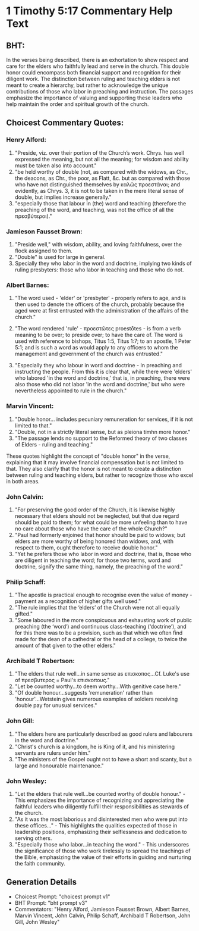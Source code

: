 # 1 Timothy 5:17 Commentary Help Text

## BHT:
In the verses being described, there is an exhortation to show respect and care for the elders who faithfully lead and serve in the church. This double honor could encompass both financial support and recognition for their diligent work. The distinction between ruling and teaching elders is not meant to create a hierarchy, but rather to acknowledge the unique contributions of those who labor in preaching and instruction. The passages emphasize the importance of valuing and supporting these leaders who help maintain the order and spiritual growth of the church.

## Choicest Commentary Quotes:
### Henry Alford:
1. "Preside, viz. over their portion of the Church’s work. Chrys. has well expressed the meaning, but not all the meaning; for wisdom and ability must be taken also into account."
2. "be held worthy of double (not, as compared with the widows, as Chr., the deacons, as Chr., the poor, as Flatt, &c. but as compared with those who have not distinguished themselves by καλῶς προεστάναι; and evidently, as Chrys. 3, it is not to be taken in the mere literal sense of double, but implies increase generally."
3. "especially those that labour in (the) word and teaching (therefore the preaching of the word, and teaching, was not the office of all the πρεσβύτεροι)."

### Jamieson Fausset Brown:
1. "Preside well," with wisdom, ability, and loving faithfulness, over the flock assigned to them.
2. "Double" is used for large in general.
3. Specially they who labor in the word and doctrine, implying two kinds of ruling presbyters: those who labor in teaching and those who do not.

### Albert Barnes:
1. "The word used - 'elder' or 'presbyter' - properly refers to age, and is then used to denote the officers of the church, probably because the aged were at first entrusted with the administration of the affairs of the church."

2. "The word rendered 'rule' - προεστῶτες proestōtes - is from a verb meaning to be over; to preside over; to have the care of. The word is used with reference to bishops, Titus 1:5, Titus 1:7; to an apostle, 1 Peter 5:1; and is such a word as would apply to any officers to whom the management and government of the church was entrusted."

3. "Especially they who labour in word and doctrine - In preaching and instructing the people. From this it is clear that, while there were 'elders' who labored 'in the word and doctrine,' that is, in preaching, there were also those who did not labor 'in the word and doctrine,' but who were nevertheless appointed to rule in the church."

### Marvin Vincent:
1. "Double honor... includes pecuniary remuneration for services, if it is not limited to that." 
2. "Double, not in a strictly literal sense, but as pleiona timhn more honor."
3. "The passage lends no support to the Reformed theory of two classes of Elders - ruling and teaching."

These quotes highlight the concept of "double honor" in the verse, explaining that it may involve financial compensation but is not limited to that. They also clarify that the honor is not meant to create a distinction between ruling and teaching elders, but rather to recognize those who excel in both areas.

### John Calvin:
1. "For preserving the good order of the Church, it is likewise highly necessary that elders should not be neglected, but that due regard should be paid to them; for what could be more unfeeling than to have no care about those who have the care of the whole Church?"
2. "Paul had formerly enjoined that honor should be paid to widows; but elders are more worthy of being honored than widows, and, with respect to them, ought therefore to receive double honor."
3. "Yet he prefers those who labor in word and doctrine, that is, those who are diligent in teaching the word; for those two terms, word and doctrine, signify the same thing, namely, the preaching of the word."

### Philip Schaff:
1. "The apostle is practical enough to recognise even the value of money - payment as a recognition of higher gifts well used."
2. "The rule implies that the ‘elders’ of the Church were not all equally gifted."
3. "Some laboured in the more conspicuous and exhausting work of public preaching (the ‘word’) and continuous class-teaching (‘doctrine’), and for this there was to be a provision, such as that which we often find made for the dean of a cathedral or the head of a college, to twice the amount of that given to the other elders."

### Archibald T Robertson:
1. "The elders that rule well...in same sense as επισκοπος...Cf. Luke's use of πρεσβυτερος = Paul's επισκοπους." 
2. "Let be counted worthy...to deem worthy...With genitive case here."
3. "Of double honour...suggests 'remuneration' rather than 'honour'...Wetstein gives numerous examples of soldiers receiving double pay for unusual services."

### John Gill:
1. "The elders here are particularly described as good rulers and labourers in the word and doctrine."
2. "Christ's church is a kingdom, he is King of it, and his ministering servants are rulers under him."
3. "The ministers of the Gospel ought not to have a short and scanty, but a large and honourable maintenance."

### John Wesley:
1. "Let the elders that rule well...be counted worthy of double honour." - This emphasizes the importance of recognizing and appreciating the faithful leaders who diligently fulfill their responsibilities as stewards of the church.
2. "As it was the most laborious and disinterested men who were put into these offices..." - This highlights the qualities expected of those in leadership positions, emphasizing their selflessness and dedication to serving others.
3. "Especially those who labor...in teaching the word." - This underscores the significance of those who work tirelessly to spread the teachings of the Bible, emphasizing the value of their efforts in guiding and nurturing the faith community.


## Generation Details
- Choicest Prompt: "choicest prompt v1"
- BHT Prompt: "bht prompt v3"
- Commentators: "Henry Alford, Jamieson Fausset Brown, Albert Barnes, Marvin Vincent, John Calvin, Philip Schaff, Archibald T Robertson, John Gill, John Wesley"
